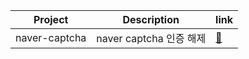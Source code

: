 | Project | Description | link |
|---|---|---|
| naver-captcha | naver captcha 인증 해제 | [🔗](https://github.com/hyeokjin0126/naver-captcha) |
